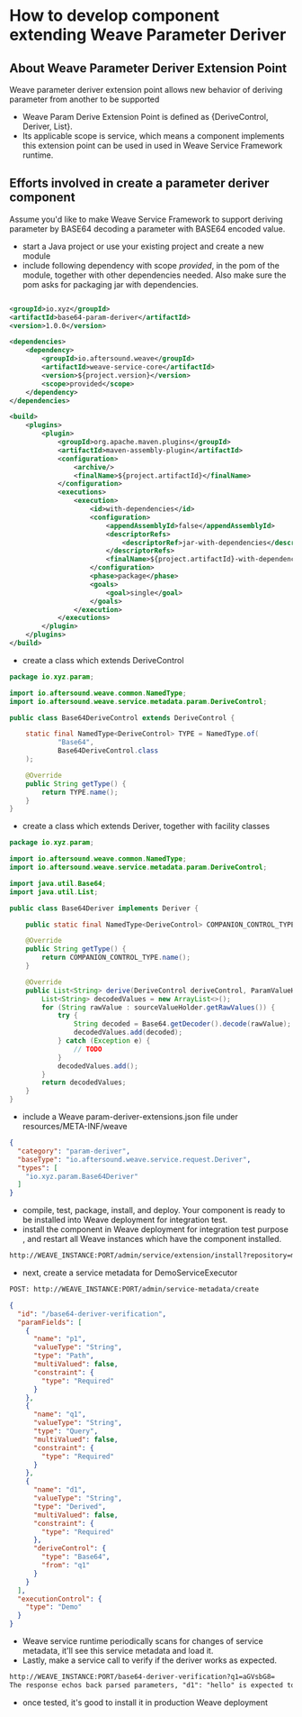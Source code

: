 # How to develop component extending Weave Parameter Deriver

## About Weave Parameter Deriver Extension Point

Weave parameter deriver extension point allows new behavior of deriving parameter from another to be supported
- Weave Param Derive Extension Point is defined as {DeriveControl, Deriver, List}. 
- Its applicable scope is service, which means a component implements this extension point can be used in 
used in Weave Service Framework runtime.

## Efforts involved in create a parameter deriver component

Assume you'd like to make Weave Service Framework to support deriving parameter by BASE64 decoding a parameter with
BASE64 encoded value.

- start a Java project or use your existing project and create a new module
- include following dependency with scope *provided*, in the pom of the module, together with other dependencies needed.
Also make sure the pom asks for packaging jar with dependencies.
```xml

<groupId>io.xyz</groupId>
<artifactId>base64-param-deriver</artifactId>
<version>1.0.0</version>

<dependencies>
    <dependency>
        <groupId>io.aftersound.weave</groupId>
        <artifactId>weave-service-core</artifactId>
        <version>${project.version}</version>
        <scope>provided</scope>
    </dependency>
</dependencies>

<build>
    <plugins>
        <plugin>
            <groupId>org.apache.maven.plugins</groupId>
            <artifactId>maven-assembly-plugin</artifactId>
            <configuration>
                <archive/>
                <finalName>${project.artifactId}</finalName>
            </configuration>
            <executions>
                <execution>
                    <id>with-dependencies</id>
                    <configuration>
                        <appendAssemblyId>false</appendAssemblyId>
                        <descriptorRefs>
                            <descriptorRef>jar-with-dependencies</descriptorRef>
                        </descriptorRefs>
                        <finalName>${project.artifactId}-with-dependencies-${project.version}</finalName>
                    </configuration>
                    <phase>package</phase>
                    <goals>
                        <goal>single</goal>
                    </goals>
                </execution>
            </executions>
        </plugin>
    </plugins>
</build>
```
- create a class which extends DeriveControl
```java
package io.xyz.param;

import io.aftersound.weave.common.NamedType;
import io.aftersound.weave.service.metadata.param.DeriveControl;

public class Base64DeriveControl extends DeriveControl {

    static final NamedType<DeriveControl> TYPE = NamedType.of(
            "Base64",
            Base64DeriveControl.class
    );

    @Override
    public String getType() {
        return TYPE.name();
    }
}
```
- create a class which extends Deriver, together with facility classes
```java
package io.xyz.param;

import io.aftersound.weave.common.NamedType;
import io.aftersound.weave.service.metadata.param.DeriveControl;

import java.util.Base64;
import java.util.List;

public class Base64Deriver implements Deriver {

    public static final NamedType<DeriveControl> COMPANION_CONTROL_TYPE = Base64Deriver.TYPE;

    @Override
    public String getType() {
        return COMPANION_CONTROL_TYPE.name();
    }

    @Override
    public List<String> derive(DeriveControl deriveControl, ParamValueHolder sourceValueHolder) {
        List<String> decodedValues = new ArrayList<>();
        for (String rawValue : sourceValueHolder.getRawValues()) {
            try {
                String decoded = Base64.getDecoder().decode(rawValue);
                decodedValues.add(decoded);
            } catch (Exception e) {
                // TODO
            }
            decodedValues.add();
        }
        return decodedValues;
    }
}
```
- include a Weave param-deriver-extensions.json file under resources/META-INF/weave
```json
{
  "category": "param-deriver",
  "baseType": "io.aftersound.weave.service.request.Deriver",
  "types": [
    "io.xyz.param.Base64Deriver"
  ]
}

```
- compile, test, package, install, and deploy. Your component is ready to be installed into Weave deployment for 
integration test.
- install the component in Weave deployment for integration test purpose , and restart all Weave instances which have 
the component installed.
```html
http://WEAVE_INSTANCE:PORT/admin/service/extension/install?repository=maven://MAVEN_REPOSITORY_URL&groupId=io.xyz&artifactId=base64-param-deriver&version=1.0.0
```
- next, create a service metadata for DemoServiceExecutor
```html
POST: http://WEAVE_INSTANCE:PORT/admin/service-metadata/create  
```
```json
{
  "id": "/base64-deriver-verification",
  "paramFields": [
    {
      "name": "p1",
      "valueType": "String",
      "type": "Path",
      "multiValued": false,
      "constraint": {
        "type": "Required"
      }
    },
    {
      "name": "q1",
      "valueType": "String",
      "type": "Query",
      "multiValued": false,
      "constraint": {
        "type": "Required"
      }
    },
    {
      "name": "d1",
      "valueType": "String",
      "type": "Derived",
      "multiValued": false,
      "constraint": {
        "type": "Required"
      },
      "deriveControl": {
        "type": "Base64",
        "from": "q1"
      }
    }
  ],
  "executionControl": {
    "type": "Demo"
  }
}
```
- Weave service runtime periodically scans for changes of service metadata, it'll see this service metadata and load it.
- Lastly, make a service call to verify if the deriver works as expected.
```html
http://WEAVE_INSTANCE:PORT/base64-deriver-verification?q1=aGVsbG8=
The response echos back parsed parameters, "d1": "hello" is expected to be there.
```
- once tested, it's good to install it in production Weave deployment